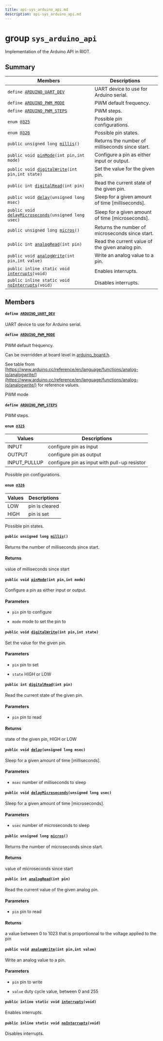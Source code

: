 ```yaml
---
title: api-sys_arduino_api.md
description: api-sys_arduino_api.md
---
```

# group `sys_arduino_api` 

Implementation of the Arduino API in RIOT.

## Summary

 Members                        | Descriptions                                
--------------------------------|---------------------------------------------
`define `[`ARDUINO_UART_DEV`](#group__sys__arduino__api_1ga7b27468efceb014bd62d61581dbb6e1e)            | UART device to use for Arduino serial.
`define `[`ARDUINO_PWM_MODE`](#group__sys__arduino__api_1gacaf1fa6c3b30e84189c7cb48a615cf44)            | PWM default frequency.
`define `[`ARDUINO_PWM_STEPS`](#group__sys__arduino__api_1gac00717145065d65463f07fb10f33ea11)            | PWM steps.
`enum `[`@325`](#group__sys__arduino__api_1ga640e110a8e92c1283f2aae76e4649f48)            | Possible pin configurations.
`enum `[`@326`](#group__sys__arduino__api_1ga688e8862af90a31ae0f4d894b555a7bd)            | Possible pin states.
`public unsigned long `[`millis`](#group__sys__arduino__api_1ga6ff7f2532a22366f0013bc41397129fd)`()`            | Returns the number of milliseconds since start.
`public void `[`pinMode`](#group__sys__arduino__api_1gac7bdb53335528ad073ca13eb2b1bdc00)`(int pin,int mode)`            | Configure a pin as either input or output.
`public void `[`digitalWrite`](#group__sys__arduino__api_1gad04318e746cb94b26e94e9aacca0b207)`(int pin,int state)`            | Set the value for the given pin.
`public int `[`digitalRead`](#group__sys__arduino__api_1gae1e3d979645a535a8ce49f935392d8bc)`(int pin)`            | Read the current state of the given pin.
`public void `[`delay`](#group__sys__arduino__api_1ga6e3106f365121b6d5c36bedcc2ce2473)`(unsigned long msec)`            | Sleep for a given amount of time [milliseconds].
`public void `[`delayMicroseconds`](#group__sys__arduino__api_1ga18ab131a7632b6df10d69878de3c6bce)`(unsigned long usec)`            | Sleep for a given amount of time [microseconds].
`public unsigned long `[`micros`](#group__sys__arduino__api_1ga8b24cbb7c3486e1bfa05c86db83ecb01)`()`            | Returns the number of microseconds since start.
`public int `[`analogRead`](#group__sys__arduino__api_1ga6a005b7bdfeeca9d1d61b38929f34c58)`(int pin)`            | Read the current value of the given analog pin.
`public void `[`analogWrite`](#group__sys__arduino__api_1ga86bb4d3e9f1bdb233cf01d835adcede0)`(int pin,int value)`            | Write an analog value to a pin.
`public inline static void `[`interrupts`](#group__sys__arduino__api_1ga758128c3471a45c429f97f140eb07a25)`(void)`            | Enables interrupts.
`public inline static void `[`noInterrupts`](#group__sys__arduino__api_1gae9ff6b8582527a40b60847b51a6a44ad)`(void)`            | Disables interrupts.

## Members

#### `define `[`ARDUINO_UART_DEV`](#group__sys__arduino__api_1ga7b27468efceb014bd62d61581dbb6e1e) 

UART device to use for Arduino serial.

#### `define `[`ARDUINO_PWM_MODE`](#group__sys__arduino__api_1gacaf1fa6c3b30e84189c7cb48a615cf44) 

PWM default frequency.

Can be overridden at board level in [arduino_board.h](./doc/starlight-docs/src/content/docs/apidoc/api-undefined.md#arduino__board_8h).

See table from [https://www.arduino.cc/reference/en/language/functions/analog-io/analogwrite/](https://www.arduino.cc/reference/en/language/functions/analog-io/analogwrite/) for reference values.

PWM mode

#### `define `[`ARDUINO_PWM_STEPS`](#group__sys__arduino__api_1gac00717145065d65463f07fb10f33ea11) 

PWM steps.

#### `enum `[`@325`](#group__sys__arduino__api_1ga640e110a8e92c1283f2aae76e4649f48) 

 Values                         | Descriptions                                
--------------------------------|---------------------------------------------
INPUT            | configure pin as input
OUTPUT            | configure pin as output
INPUT_PULLUP            | configure pin as input with pull-up resistor

Possible pin configurations.

#### `enum `[`@326`](#group__sys__arduino__api_1ga688e8862af90a31ae0f4d894b555a7bd) 

 Values                         | Descriptions                                
--------------------------------|---------------------------------------------
LOW            | pin is cleared
HIGH            | pin is set

Possible pin states.

#### `public unsigned long `[`millis`](#group__sys__arduino__api_1ga6ff7f2532a22366f0013bc41397129fd)`()` 

Returns the number of milliseconds since start.

#### Returns
value of milliseconds since start

#### `public void `[`pinMode`](#group__sys__arduino__api_1gac7bdb53335528ad073ca13eb2b1bdc00)`(int pin,int mode)` 

Configure a pin as either input or output.

#### Parameters
* `pin` pin to configure 

* `mode` mode to set the pin to

#### `public void `[`digitalWrite`](#group__sys__arduino__api_1gad04318e746cb94b26e94e9aacca0b207)`(int pin,int state)` 

Set the value for the given pin.

#### Parameters
* `pin` pin to set 

* `state` HIGH or LOW

#### `public int `[`digitalRead`](#group__sys__arduino__api_1gae1e3d979645a535a8ce49f935392d8bc)`(int pin)` 

Read the current state of the given pin.

#### Parameters
* `pin` pin to read

#### Returns
state of the given pin, HIGH or LOW

#### `public void `[`delay`](#group__sys__arduino__api_1ga6e3106f365121b6d5c36bedcc2ce2473)`(unsigned long msec)` 

Sleep for a given amount of time [milliseconds].

#### Parameters
* `msec` number of milliseconds to sleep

#### `public void `[`delayMicroseconds`](#group__sys__arduino__api_1ga18ab131a7632b6df10d69878de3c6bce)`(unsigned long usec)` 

Sleep for a given amount of time [microseconds].

#### Parameters
* `usec` number of microseconds to sleep

#### `public unsigned long `[`micros`](#group__sys__arduino__api_1ga8b24cbb7c3486e1bfa05c86db83ecb01)`()` 

Returns the number of microseconds since start.

#### Returns
value of microseconds since start

#### `public int `[`analogRead`](#group__sys__arduino__api_1ga6a005b7bdfeeca9d1d61b38929f34c58)`(int pin)` 

Read the current value of the given analog pin.

#### Parameters
* `pin` pin to read

#### Returns
a value between 0 to 1023 that is proportionnal to the voltage applied to the pin

#### `public void `[`analogWrite`](#group__sys__arduino__api_1ga86bb4d3e9f1bdb233cf01d835adcede0)`(int pin,int value)` 

Write an analog value to a pin.

#### Parameters
* `pin` pin to write 

* `value` duty cycle value, between 0 and 255

#### `public inline static void `[`interrupts`](#group__sys__arduino__api_1ga758128c3471a45c429f97f140eb07a25)`(void)` 

Enables interrupts.

#### `public inline static void `[`noInterrupts`](#group__sys__arduino__api_1gae9ff6b8582527a40b60847b51a6a44ad)`(void)` 

Disables interrupts.

